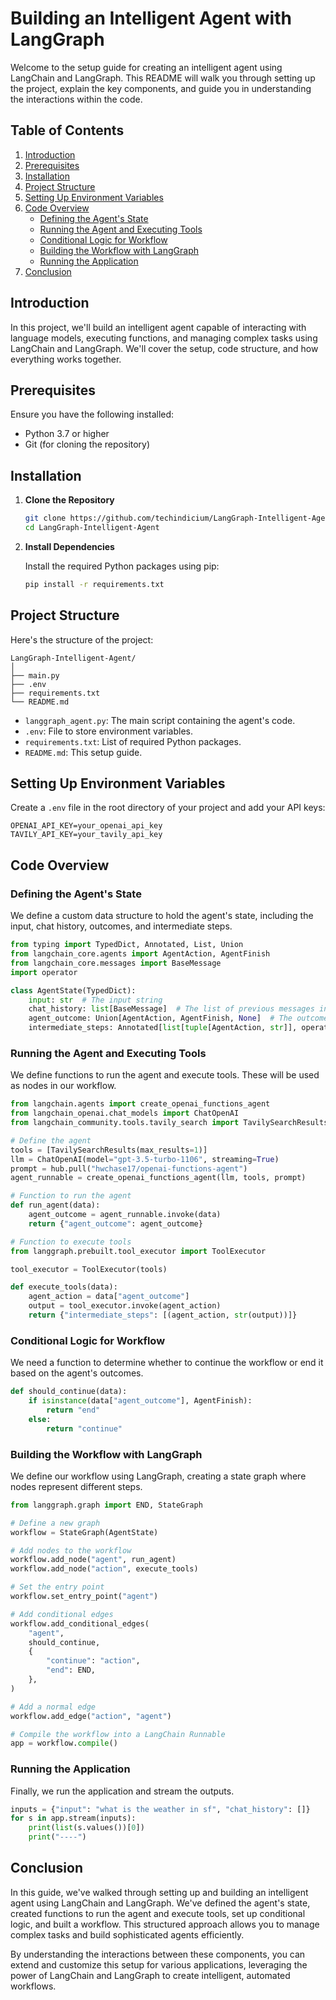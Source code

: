 # Building an Intelligent Agent with LangGraph

Welcome to the setup guide for creating an intelligent agent using LangChain and LangGraph. This README will walk you through setting up the project, explain the key components, and guide you in understanding the interactions within the code.

## Table of Contents

1. [Introduction](#introduction)
2. [Prerequisites](#prerequisites)
3. [Installation](#installation)
4. [Project Structure](#project-structure)
5. [Setting Up Environment Variables](#setting-up-environment-variables)
6. [Code Overview](#code-overview)
    - [Defining the Agent's State](#defining-the-agents-state)
    - [Running the Agent and Executing Tools](#running-the-agent-and-executing-tools)
    - [Conditional Logic for Workflow](#conditional-logic-for-workflow)
    - [Building the Workflow with LangGraph](#building-the-workflow-with-langgraph)
    - [Running the Application](#running-the-application)
7. [Conclusion](#conclusion)

## Introduction

In this project, we'll build an intelligent agent capable of interacting with language models, executing functions, and managing complex tasks using LangChain and LangGraph. We'll cover the setup, code structure, and how everything works together.

## Prerequisites

Ensure you have the following installed:
- Python 3.7 or higher
- Git (for cloning the repository)

## Installation

1. **Clone the Repository**

   ```sh
   git clone https://github.com/techindicium/LangGraph-Intelligent-Agent.git
   cd LangGraph-Intelligent-Agent
   ```

2. **Install Dependencies**

   Install the required Python packages using pip:

   ```sh
   pip install -r requirements.txt
   ```

## Project Structure

Here's the structure of the project:

```
LangGraph-Intelligent-Agent/
│
├── main.py
├── .env
├── requirements.txt
└── README.md
```

- `langgraph_agent.py`: The main script containing the agent's code.
- `.env`: File to store environment variables.
- `requirements.txt`: List of required Python packages.
- `README.md`: This setup guide.

## Setting Up Environment Variables

Create a `.env` file in the root directory of your project and add your API keys:

```
OPENAI_API_KEY=your_openai_api_key
TAVILY_API_KEY=your_tavily_api_key
```

## Code Overview

### Defining the Agent's State

We define a custom data structure to hold the agent's state, including the input, chat history, outcomes, and intermediate steps.

```python
from typing import TypedDict, Annotated, List, Union
from langchain_core.agents import AgentAction, AgentFinish
from langchain_core.messages import BaseMessage
import operator

class AgentState(TypedDict):
    input: str  # The input string
    chat_history: list[BaseMessage]  # The list of previous messages in the conversation
    agent_outcome: Union[AgentAction, AgentFinish, None]  # The outcome of a given call to the agent
    intermediate_steps: Annotated[list[tuple[AgentAction, str]], operator.add]  # List of actions and corresponding observations
```

### Running the Agent and Executing Tools

We define functions to run the agent and execute tools. These will be used as nodes in our workflow.

```python
from langchain.agents import create_openai_functions_agent
from langchain_openai.chat_models import ChatOpenAI
from langchain_community.tools.tavily_search import TavilySearchResults

# Define the agent
tools = [TavilySearchResults(max_results=1)]
llm = ChatOpenAI(model="gpt-3.5-turbo-1106", streaming=True)
prompt = hub.pull("hwchase17/openai-functions-agent")
agent_runnable = create_openai_functions_agent(llm, tools, prompt)

# Function to run the agent
def run_agent(data):
    agent_outcome = agent_runnable.invoke(data)
    return {"agent_outcome": agent_outcome}

# Function to execute tools
from langgraph.prebuilt.tool_executor import ToolExecutor

tool_executor = ToolExecutor(tools)

def execute_tools(data):
    agent_action = data["agent_outcome"]
    output = tool_executor.invoke(agent_action)
    return {"intermediate_steps": [(agent_action, str(output))]}
```

### Conditional Logic for Workflow

We need a function to determine whether to continue the workflow or end it based on the agent's outcomes.

```python
def should_continue(data):
    if isinstance(data["agent_outcome"], AgentFinish):
        return "end"
    else:
        return "continue"
```

### Building the Workflow with LangGraph

We define our workflow using LangGraph, creating a state graph where nodes represent different steps.

```python
from langgraph.graph import END, StateGraph

# Define a new graph
workflow = StateGraph(AgentState)

# Add nodes to the workflow
workflow.add_node("agent", run_agent)
workflow.add_node("action", execute_tools)

# Set the entry point
workflow.set_entry_point("agent")

# Add conditional edges
workflow.add_conditional_edges(
    "agent",
    should_continue,
    {
        "continue": "action",
        "end": END,
    },
)

# Add a normal edge
workflow.add_edge("action", "agent")

# Compile the workflow into a LangChain Runnable
app = workflow.compile()
```

### Running the Application

Finally, we run the application and stream the outputs.

```python
inputs = {"input": "what is the weather in sf", "chat_history": []}
for s in app.stream(inputs):
    print(list(s.values())[0])
    print("----")
```

## Conclusion

In this guide, we've walked through setting up and building an intelligent agent using LangChain and LangGraph. We've defined the agent's state, created functions to run the agent and execute tools, set up conditional logic, and built a workflow. This structured approach allows you to manage complex tasks and build sophisticated agents efficiently.

By understanding the interactions between these components, you can extend and customize this setup for various applications, leveraging the power of LangChain and LangGraph to create intelligent, automated workflows.
